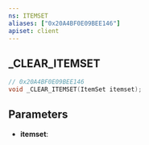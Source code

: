 ```yaml
---
ns: ITEMSET
aliases: ["0x20A4BF0E09BEE146"]
apiset: client
---
```

## _CLEAR_ITEMSET

```c
// 0x20A4BF0E09BEE146
void _CLEAR_ITEMSET(ItemSet itemset);
```


## Parameters
* **itemset**:



